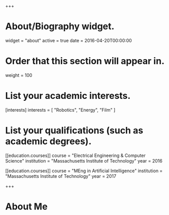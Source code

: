 +++
# About/Biography widget.
widget = "about"
active = true
date = 2016-04-20T00:00:00

# Order that this section will appear in.
weight = 100
# List your academic interests.
[interests]
  interests = [
    "Robotics",
    "Energy",
    "Film"
  ]

# List your qualifications (such as academic degrees).
[[education.courses]]
  course = "Electrical Engineering & Computer Science"
  institution = "Massachusetts Institute of Technology"
  year = 2016

[[education.courses]]
  course = "MEng in Artificial Intelligence"
  institution = "Massachusetts Institute of Technology"
  year = 2017

+++

# About Me
